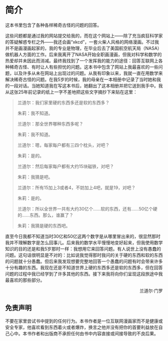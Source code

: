 # 简介
这本书里包含了各种各样稀奇古怪的问题的回答。

这些问题都是通过我的网站提交给我的，而在这个网站上——除了充当疯狂科学家的答疑解惑专栏之外——我还会画“xkcd”，一套火柴人风格的网络漫画。不过我并不是画漫画起家的，我的专业是物理，在毕业后去了美国航空航天局（NASA）做机器人方面的工作。后来我离开了NASA开始全职画漫画，但我对科学和数学的热爱却并未因此而消减。最终我找到了一个发挥我的能力的途径：回答互联网上各种稀奇古怪、有时让人有些担忧的问题。这本书中包含了网站上我最喜欢的一些问题，以及许多从未在网站上出现过的问题。从我有印象以来，我就一直在用数学来解决稀奇古怪的问题。在我5岁的时候，我的母亲在一本相册中记录了当时她和我的一段对话。当她知道我在写这本书后，她翻出了这本相册并把它送到我手中。我从这张25年前记录的纸上一字不差地把这些文字摘抄下来贴在这里：

> 兰道尔：我们家里硬的东西多还是软的东西多？
> 
> 朱莉：我不知道。
> 
> 兰道尔：那全世界哪种东西多呢？
> 
> 朱莉：我不知道。
> 
> 兰道尔：嗯，每家每户都有三四个枕头，对吧？
> 
> 朱莉：是的。
> 
> 兰道尔：然后每家每户都有大约15块磁铁，对吧？
> 
> 朱莉：我猜是吧。
> 
> 兰道尔：所有15加上3或者4，不妨加上4吧，就是19，对吧？
> 
> 朱莉：是的。
> 
> 兰道尔：所以全世界一共有大约30亿个……软的东西，还有……50亿个硬的……东西。那么，谁赢了？
> 
> 朱莉：我猜是硬的东西吧。

直至今日我都不知道当时30亿和50亿这两个数字是从哪里冒出来的，很显然那时我并不理解数字是怎么回事儿。后来我的数学水平慢慢地变好起来，但我使用数学知识的目的还是和我5岁那时一样：我想用它来回答问题。有人说世上没有愚蠢的问题。这句话很明显是不对的：比如说我觉得那时我问的关于硬的东西和软的东西的问题就十分愚蠢。但后来我发现想要完整地回答一个愚蠢的问题有时会带来许多十分有趣的东西。我现在还是不知道世界上硬的东西多还是软的东西多，但在回答问题的过程中我已经学到了许多其他的东西。接下来我将向你们呈现这段旅途中我最喜欢的那些部分。

<p align="right">兰道尔·门罗</p>

## 免责声明
不要在家里尝试书中提到的任何行为。本书作者是一位互联网漫画家而不是健康或安全专家，他喜欢看到东西着火或者爆炸，换言之他并没有把你的首要利益放在自己心中。本书作者和出版商不承担任何由书中内容直接或间接导致的不良后果。
